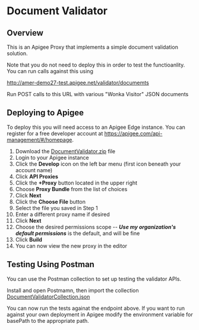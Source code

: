 # Document Validator

## Overview

This is an Apigee Proxy that implements a simple document validation solution.

Note that you do not need to deploy this in order to test the functioanlity. You can run calls against this using

http://amer-demo27-test.apigee.net/validator/documemts

Run POST calls to this URL with various "Wonka Visitor" JSON documents

## Deploying to Apigee

To deploy this you will need access to an Apigee Edge instance. You can register for a free developer account
at https://apigee.com/api-management/#/homepage.

1. Download the [DocumentValidator.zip](/blob/master/documentvalidator_rev1_2018_12_14.zip) file
2. Login to your Apigee instance
3. Click the **Develop** icon on the left bar menu (first icon beneath your account name)
4. Click **API Proxies**
5. Click the **+Proxy** button located in the upper right
6. Choose **Proxy Bundle** from the list of choices
7. Click **Next**
8. Click the **Choose File** button
9. Select the file you saved in Step 1
10. Enter a different proxy name if desired
11. Click **Next**
12. Choose the desired permissions scope -- ***Use my organization's default permissions*** is the default, and will be fine
13. Click **Build**
14. You can now view the new proxy in the editor

## Testing Using Postman

You can use the Postman collection to set up testing the validator APIs. 

Install and open Postmamn, then import the collection [DocumentValidatorCollection.json](/blob/master/DocumentValidator.json)

You can now run the tests againat the endpoint above. If you want to run against your own deployment in Apigee modify the environment variable for basePath to the appropriate path.

